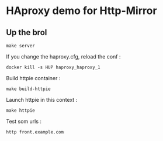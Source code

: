 HAproxy demo for Http-Mirror
============================

Up the brol
-----------

    make server

If you change the haproxy.cfg, reload the conf :

    docker kill -s HUP haproxy_haproxy_1

Build httpie container :

    make build-httpie

Launch httpie in this context :

    make httpie

Test som urls :

    http front.example.com
